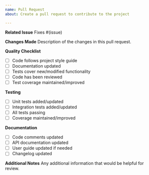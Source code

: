 ```yaml
---
name: Pull Request
about: Create a pull request to contribute to the project

---
```


**Related Issue**
Fixes #(issue)

**Changes Made**
Description of the changes in this pull request.

**Quality Checklist**
- [ ] Code follows project style guide
- [ ] Documentation updated
- [ ] Tests cover new/modified functionality
- [ ] Code has been reviewed
- [ ] Test coverage maintained/improved

**Testing**
- [ ] Unit tests added/updated
- [ ] Integration tests added/updated
- [ ] All tests passing
- [ ] Coverage maintained/improved

**Documentation**
- [ ] Code comments updated
- [ ] API documentation updated
- [ ] User guide updated if needed
- [ ] Changelog updated

**Additional Notes**
Any additional information that would be helpful for review.
